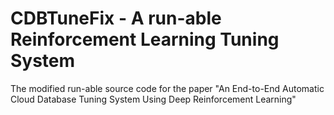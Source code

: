 # CDBTuneFix - A run-able Reinforcement Learning Tuning System 

The modified run-able source code for the paper "An End-to-End Automatic Cloud Database Tuning System Using Deep Reinforcement Learning"
